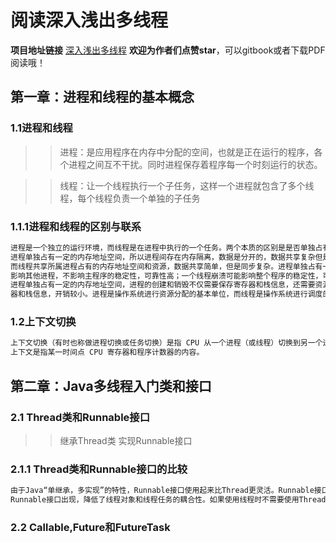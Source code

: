 # 阅读深入浅出多线程
**项目地址链接**  [深入浅出多线程](https://github.com/RedSpider1/concurrent) **欢迎为作者们点赞star**，可以gitbook或者下载PDF阅读哦！
## 第一章：进程和线程的基本概念
### 1.1进程和线程
>> 进程：是应用程序在内存中分配的空间，也就是正在运行的程序，各个进程之间互不干扰。同时进程保存着程序每⼀个时刻运行的状态。

>>线程：让一个线程执行一个子任务，这样⼀个进程就包含了多个线程，每个线程负责⼀个单独的⼦任务
### 1.1.1进程和线程的区别与联系
```markdown
进程是⼀个独立的运行环境，而线程是在进程中执行的⼀个任务。两个本质的区别是是否单独占有内存地址空间及其它系统资源（⽐如I/O）。
进程单独占有一定的内存地址空间，所以进程间存在内存隔离，数据是分开的，数据共享复杂但是同步简单，各个进程之间互不干扰；
而线程共享所属进程占有的内存地址空间和资源，数据共享简单，但是同步复杂。进程单独占有⼀定的内存地址空间，⼀个进程出现问题不会
影响其他进程，不影响主程序的稳定性，可靠性高；⼀个线程崩溃可能影响整个程序的稳定性，可靠性较低。
进程单独占有⼀定的内存地址空间，进程的创建和销毁不仅需要保存寄存器和栈信息，还需要资源的分配回收以及页调度，开销较大；线程只需要保存寄存
器和栈信息，开销较小。进程是操作系统进行资源分配的基本单位，而线程是操作系统进行调度的基本单位，即CPU分配时间的单位。
```
### 1.2上下文切换
```markdown
上下文切换（有时也称做进程切换或任务切换）是指 CPU 从⼀个进程（或线程）切换到另⼀个进程（或线程）。
上下⽂是指某⼀时间点 CPU 寄存器和程序计数器的内容。
```
## 第二章：Java多线程入门类和接口
### 2.1 Thread类和Runnable接口
>> 继承Thread类 
>> 实现Runnable接口 
### 2.1.1 Thread类和Runnable接口的比较
```markdown
由于Java“单继承，多实现”的特性，Runnable接口使⽤起来比Thread更灵活。Runnable接口出现更符合面向对象，将线程单独进行对象的封装。
Runnable接口出现，降低了线程对象和线程任务的耦合性。如果使用线程时不需要使⽤Thread类的诸多⽅法，显然使用Runnable接口更为轻量。
```
### 2.2 Callable,Future和FutureTask

